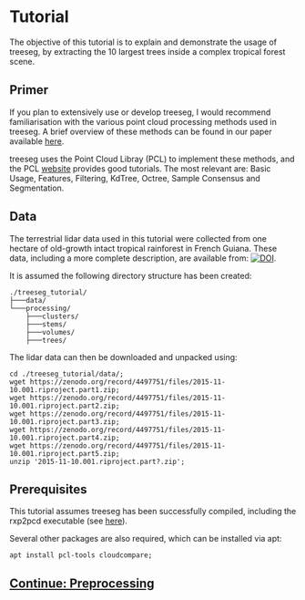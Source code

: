 # Tutorial

The objective of this tutorial is to explain and demonstrate the usage of treeseg, by extracting the 10 largest trees inside a complex tropical forest scene.

## Primer

If you plan to extensively use or develop treeseg, I would recommend familiarisation with the various point cloud processing methods used in treeseg. A brief overview of these methods can be found in our paper available [here](https://doi.org/10.1111/2041-210X.13121).

treeseg uses the Point Cloud Libray (PCL) to implement these methods, and the PCL [website](https://pointclouds.org/) provides good tutorials. The most relevant are: Basic Usage, Features, Filtering, KdTree, Octree, Sample Consensus and Segmentation.

## Data

The terrestrial lidar data used in this tutorial were collected from one hectare of old-growth intact tropical rainforest in French Guiana. These data, including a more complete description, are available from: [![DOI](https://zenodo.org/badge/DOI/10.5281/zenodo.4497751.svg)](https://doi.org/10.5281/zenodo.4497751).

It is assumed the following directory structure has been created:

```
./treeseg_tutorial/
├───data/
└───processing/
    ├───clusters/
    ├───stems/
    ├───volumes/
    ├───trees/
```

The lidar data can then be downloaded and unpacked using:

```
cd ./treeseg_tutorial/data/;
wget https://zenodo.org/record/4497751/files/2015-11-10.001.riproject.part1.zip;
wget https://zenodo.org/record/4497751/files/2015-11-10.001.riproject.part2.zip;
wget https://zenodo.org/record/4497751/files/2015-11-10.001.riproject.part3.zip;
wget https://zenodo.org/record/4497751/files/2015-11-10.001.riproject.part4.zip;
wget https://zenodo.org/record/4497751/files/2015-11-10.001.riproject.part5.zip;
unzip '2015-11-10.001.riproject.part?.zip';
```

## Prerequisites

This tutorial assumes treeseg has been successfully compiled, including the rxp2pcd executable (see [here](../README.md#installation)).

Several other packages are also required, which can be installed via apt:

```
apt install pcl-tools cloudcompare; 
```

## [Continue: Preprocessing](tutorial_preprocessing.md)
